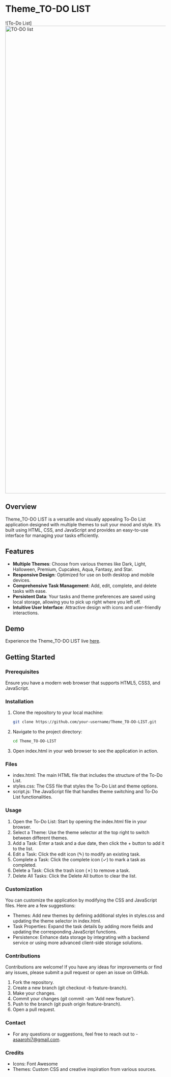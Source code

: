 # Theme_TO-DO LIST

![To-Do List][<img width="1463" alt="TO-DO list" src="https://github.com/Aarohias/Theme_TO-DO-LIST/assets/86887428/60269322-1f0c-4168-9cc9-ad10283d98d2">](https://github.com/Aarohias/Theme_TO-DO-LIST/blob/main/screenshot.png)

## Overview
Theme_TO-DO LIST is a versatile and visually appealing To-Do List application designed with multiple themes to suit your mood and style. It’s built using HTML, CSS, and JavaScript and provides an easy-to-use interface for managing your tasks efficiently.

## Features

- **Multiple Themes**: Choose from various themes like Dark, Light, Halloween, Premium, Cupcakes, Aqua, Fantasy, and Star.
- **Responsive Design**: Optimized for use on both desktop and mobile devices.
- **Comprehensive Task Management**: Add, edit, complete, and delete tasks with ease.
- **Persistent Data**: Your tasks and theme preferences are saved using local storage, allowing you to pick up right where you left off.
- **Intuitive User Interface**: Attractive design with icons and user-friendly interactions.

## Demo
Experience the Theme_TO-DO LIST live [here](https://aarohias.github.io/Theme_TO-DO-LIST/).

## Getting Started

### Prerequisites
Ensure you have a modern web browser that supports HTML5, CSS3, and JavaScript.

### Installation
1. Clone the repository to your local machine:
   ```bash
   git clone https://github.com/your-username/Theme_TO-DO-LIST.git
2. Navigate to the project directory:
   ```bash
   cd Theme_TO-DO-LIST

3. Open index.html in your web browser to see    the application in action.

### Files
- index.html: The main HTML file that includes the structure of the To-Do List.
- styles.css: The CSS file that styles the To-Do List and theme options.
- script.js: The JavaScript file that handles theme switching and To-Do List functionalities.

### Usage
1. Open the To-Do List: Start by opening the index.html file in your browser.
2. Select a Theme: Use the theme selector at the top right to switch between different themes.
3. Add a Task: Enter a task and a due date, then click the + button to add it to the list.
4. Edit a Task: Click the edit icon (✎) to modify an existing task.
5. Complete a Task: Click the complete icon (✓) to mark a task as completed.
6. Delete a Task: Click the trash icon (✗) to remove a task.
7. Delete All Tasks: Click the Delete All button to clear the list.

### Customization
You can customize the application by modifying the CSS and JavaScript files. Here are a few suggestions:

- Themes: Add new themes by defining additional styles in styles.css and updating the theme selector in index.html.
- Task Properties: Expand the task details by adding more fields and updating the corresponding JavaScript functions.
- Persistence: Enhance data storage by integrating with a backend service or using more advanced client-side storage solutions.

### Contributions
Contributions are welcome! If you have any ideas for improvements or find any issues, please submit a pull request or open an issue on GitHub.

1. Fork the repository.
2. Create a new branch (git checkout -b feature-branch).
3. Make your changes.
4. Commit your changes (git commit -am 'Add new feature').
5. Push to the branch (git push origin feature-branch).
6. Open a pull request.

### Contact
- For any questions or suggestions, feel free to reach out to - asaarohi7@gmail.com.

### Credits
- Icons: Font Awesome
- Themes: Custom CSS and creative inspiration from various sources.

